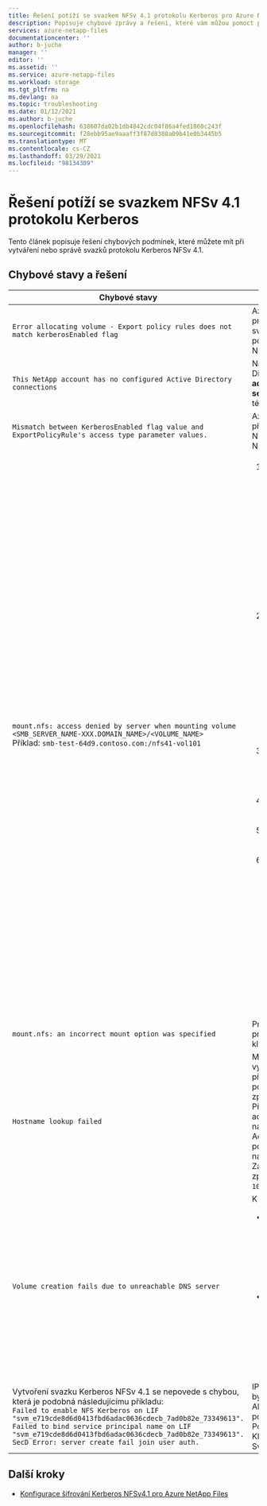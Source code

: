 ```yaml
---
title: Řešení potíží se svazkem NFSv 4.1 protokolu Kerberos pro Azure NetApp Files | Microsoft Docs
description: Popisuje chybové zprávy a řešení, které vám můžou pomoct při řešení potíží s NFSv 4.1 protokolem Kerberos pro Azure NetApp Files.
services: azure-netapp-files
documentationcenter: ''
author: b-juche
manager: ''
editor: ''
ms.assetid: ''
ms.service: azure-netapp-files
ms.workload: storage
ms.tgt_pltfrm: na
ms.devlang: na
ms.topic: troubleshooting
ms.date: 01/12/2021
ms.author: b-juche
ms.openlocfilehash: 638607da02b1db4842cdc04f86a4fed1860c243f
ms.sourcegitcommit: f28ebb95ae9aaaff3f87d8388a09b41e0b3445b5
ms.translationtype: MT
ms.contentlocale: cs-CZ
ms.lasthandoff: 03/29/2021
ms.locfileid: "98134309"
---
```

# <a name="troubleshoot-nfsv41-kerberos-volume-issues"></a>Řešení potíží se svazkem NFSv 4.1 protokolu Kerberos 

Tento článek popisuje řešení chybových podmínek, které můžete mít při vytváření nebo správě svazků protokolu Kerberos NFSv 4.1. 

## <a name="error-conditions-and-resolutions"></a>Chybové stavy a řešení

|     Chybové stavy    |     Řešení    |
|-|-|
|`Error allocating volume - Export policy rules does not match kerberosEnabled flag` | Azure NetApp Files nepodporuje protokol Kerberos pro NFSv3 svazky. Protokol Kerberos je podporován pouze pro protokol NFSv 4.1.  |
|`This NetApp account has no configured Active Directory   connections`  |  Nakonfigurujte službu Active Directory pro účet NetApp s poli **IP adresa služby KDC** a **název serveru AD**. Pokyny najdete v tématu [konfigurace Azure Portal](configure-kerberos-encryption.md#configure-the-azure-portal) . |
|`Mismatch between KerberosEnabled flag value and ExportPolicyRule's access type parameter values.`  | Azure NetApp Files nepodporuje převod jednoduchého svazku NFSv 4.1 na svazek Kerberos NFSv 4.1 a naopak. |
|`mount.nfs: access denied by server when mounting volume <SMB_SERVER_NAME-XXX.DOMAIN_NAME>/<VOLUME_NAME>` <br>  Příklad: `smb-test-64d9.contoso.com:/nfs41-vol101` | <ol><li> Zajistěte, aby byly záznamy A/PTR správně nastaveny a existovaly ve službě Active Directory pro název serveru `smb-test-64d9.contoso.com` . <br> Pokud se v klientovi NFS `nslookup` `smb-test-64d9.contoso.com` přeloží na IP adresu IP1 (to znamená `10.1.1.68` ), `nslookup` musí se IP1 přeložit jenom na jeden záznam (tj `smb-test-64d9.contoso.com` .). `nslookup` IP1 *nesmí* překládat na více názvů. </li>  <li>Nastavte hodnotu AES-256 pro účet počítače NFS typu `NFS-<Smb NETBIOS NAME>-<few random characters>` v AD pomocí PowerShellu nebo uživatelského rozhraní. <br> Příklady příkazů: <ul><li>`Set-ADComputer <NFS_MACHINE_ACCOUNT_NAME> -KerberosEncryptionType AES256` </li><li>`Set-ADComputer NFS-SMB-TEST-64 -KerberosEncryptionType AES256` </li></ul> </li> <li>Zajistěte, aby byl software NFS klienta, AD a Azure NetApp Files úložiště NFS synchronizovaný mezi sebou a byl v rozmezí 5 minut. </li>  <li>Pomocí příkazu Získejte lístek Kerberos na klienta NFS `kinit <administrator>` .</li> <li>Zkraťte název hostitele klienta NFS na méně než 15 znaků a znovu proveďte připojení sféry. </li><li>Restartujte klienta systému souborů NFS a `rpcgssd` službu následujícím způsobem. Příkaz se může lišit v závislosti na operačním systému.<br> RHEL 7: <br> `service nfs restart` <br> `service rpcgssd restart` <br> CentOS 8: <br> `systemctl enable nfs-client.target && systemctl start nfs-client.target` <br> Ubuntu <br> (Restartujte `rpc-gssd` službu.) <br> `sudo systemctl start rpc-gssd.service` </ul>| 
|`mount.nfs: an incorrect mount option was specified`   | Problém se může vztahovat k problému klienta NFS. Restartujte klienta systému souborů NFS.    |
|`Hostname lookup failed`   | Musíte vytvořit zónu zpětného vyhledávání na serveru DNS a pak přidat záznam PTR hostitelského počítače služby AD v této zóně zpětného vyhledávání. <br> Předpokládejme například, že IP adresa počítače AD je `10.1.1.4` , název hostitele počítače služby Active Directory (jak je nalezen pomocí příkazu hostname) `AD1` a název domény `contoso.com` . Záznam PTR přidaný do zóny zpětného vyhledávání by měl být `10.1.1.4 -> AD1.contoso.com` . |
|`Volume creation fails due to unreachable DNS server`  | K dispozici jsou dvě možná řešení: <br> <ul><li> Tato chyba označuje, že služba DNS není dostupná. Důvodem může být nesprávná IP adresa DNS nebo problém se sítí. Zkontrolujte IP adresu DNS zadanou v připojení AD a ujistěte se, že je IP adresa správná. </li> <li> Ujistěte se, že se AD a svazek nacházejí ve stejné oblasti a ve stejné virtuální síti. Pokud jsou v různých virtuální sítě, ujistěte se, že je mezi těmito dvěma virtuální sítěy navázán partnerský vztah virtuálních sítí. </li></ul> |
|Vytvoření svazku Kerberos NFSv 4.1 se nepovede s chybou, která je podobná následujícímu příkladu: <br> `Failed to enable NFS Kerberos on LIF "svm_e719cde8d6d0413fbd6adac0636cdecb_7ad0b82e_73349613". Failed to bind service principal name on LIF "svm_e719cde8d6d0413fbd6adac0636cdecb_7ad0b82e_73349613". SecD Error: server create fail join user auth.` |IP adresa služby KDC je chybná a byl vytvořen svazek Kerberos. Aktualizujte IP adresu služby KDC pomocí správné adresy. <br> Po aktualizaci IP adresy služby KDC nebude tato chyba pryč. Svazek je třeba znovu vytvořit. |

## <a name="next-steps"></a>Další kroky  

* [Konfigurace šifrování Kerberos NFSv4.1 pro Azure NetApp Files](configure-kerberos-encryption.md)
